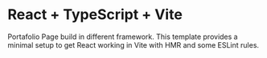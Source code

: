 # React + TypeScript + Vite

Portafolio Page build in different framework.
This template provides a minimal setup to get React working in Vite with HMR and some ESLint rules.
